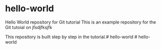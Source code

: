 # hello-world
Hello World repository for Git tutorial
This is an example repository for the Git tutoial on jfsdjfksjfk

This repository is built step by step in the tutorial.#   h e l l o - w o r l d 
 
 #   h e l l o - w o r l d 
 
 
